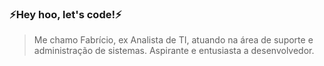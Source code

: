 ### ⚡Hey hoo, let's code!⚡
> Me chamo Fabrício, ex Analista de TI, atuando na área de suporte e administração de sistemas.
> Aspirante e entusiasta a desenvolvedor.

<!--
**fadetobash/fadetobash** is a ✨ _special_ ✨ repository because its `README.md` (this file) appears on your GitHub profile.

Here are some ideas to get you started:

- 🔭 I’m currently working on ...
- 🌱 I’m currently learning to develop ...
- 👯 I’m looking to collaborate on ...
- 🤔 I’m looking for help with ...
- 💬 Ask me about ...
- 📫 How to reach me: ...
- 😄 Pronouns: ...
- ⚡ Fun fact: ...
-->
